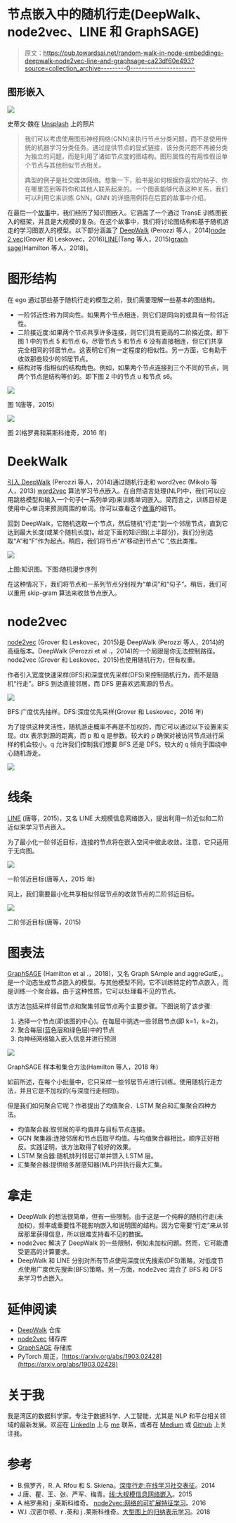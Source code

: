 # 节点嵌入中的随机行走(DeepWalk、node2vec、LINE 和 GraphSAGE)

> 原文：<https://pub.towardsai.net/random-walk-in-node-embeddings-deepwalk-node2vec-line-and-graphsage-ca23df60e493?source=collection_archive---------0----------------------->

## 图形嵌入

![](img/c886f5b852c8b83438d91b2177facd3a.png)

史蒂文·魏在 [Unsplash](https://unsplash.com?utm_source=medium&utm_medium=referral) 上的照片

> 我们可以考虑使用图形神经网络(GNN)来执行节点分类问题，而不是使用传统的机器学习分类任务。通过提供节点的显式链接，该分类问题不再被分类为独立的问题，而是利用了诸如节点度的图结构。图形属性的有用性假设单个节点与其他相似节点相关。
> 
> 典型的例子是社交媒体网络。想象一下，脸书是如何根据你喜欢的帖子、你在哪里签到等将你和其他人联系起来的。一个图表能够代表这种关系，我们可以利用它来训练 GNN。GNN 的详细用例将在后面的故事中介绍。

在最后一个[故事](https://medium.com/towards-artificial-intelligence/a-gentle-introduction-to-graph-embeddings-c7b3d1db0fa8)中，我们经历了知识图嵌入。它涵盖了一个通过 TransE 训练图嵌入的框架，并且是大规模的复杂。在这个故事中，我们将讨论图结构和基于随机游走的学习图嵌入的模型。以下部分涵盖了 [DeepWalk](https://arxiv.org/pdf/1403.6652.pdf) (Perozzi 等人，2014)[node 2 vec](https://cs.stanford.edu/~jure/pubs/node2vec-kdd16.pdf)(Grover 和 Leskovec，2016)[LINE](https://arxiv.org/pdf/1503.03578.pdf)(Tang 等人，2015)[graph sage](https://arxiv.org/pdf/1706.02216.pdf)(Hamilton 等人，2018)。

# 图形结构

在 ego 通过那些基于随机行走的模型之前，我们需要理解一些基本的图结构。

*   一阶邻近性:称为同向性。如果两个节点相连，则它们是同向的或具有一阶邻近性。
*   二阶接近度:如果两个节点共享许多连接，则它们具有更高的二阶接近度。即下图 1 中的节点 5 和节点 6。尽管节点 5 和节点 6 没有直接相连，但它们共享完全相同的邻居节点。这表明它们有一定程度的相似性。另一方面，它有助于收敛那些较少的邻居节点。
*   结构对等:指相似的结构角色。例如，如果两个节点连接到三个不同的节点，则两个节点是结构等价的。即下图 2 中的节点 u 和节点 s6。

![](img/1b015a86e7645a85db15bf8b1f104b88.png)

图 1(唐等，2015)

![](img/567bfefc1a945340d64b0fa4b1e9a8ce.png)

图 2(格罗弗和莱斯科维奇，2016 年)

# DeekWalk

[引入 DeepWalk](https://arxiv.org/pdf/1403.6652.pdf) (Perozzi 等人，2014)通过随机行走和 word2vec (Mikolo 等人，2013) [word2vec](https://towardsdatascience.com/3-silver-bullets-of-word-embedding-in-nlp-10fa8f50cc5a) 算法学习节点嵌入。在自然语言处理(NLP)中，我们可以应用跳格模型和输入一个句子(一系列单词)来训练单词嵌入。简而言之，训练目标是使用中心单词来预测周围的单词。你可以查看这个[故事](https://towardsdatascience.com/3-silver-bullets-of-word-embedding-in-nlp-10fa8f50cc5a)的细节。

回到 DeepWalk，它随机选取一个节点，然后随机“行走”到一个邻居节点，直到它达到最大长度(或某个随机长度)。给定下面的知识图(上半部分)，我们分别选取“A”和“F”作为起点。稍后，我们将节点“A”移动到节点“C ”,依此类推。

![](img/0406de36def21af8e4dd0df307493288.png)

上图:知识图。下图:随机漫步序列

在这种情况下，我们将节点和一系列节点分别视为“单词”和“句子”。稍后，我们可以重用 skip-gram 算法来收敛节点嵌入。

# node2vec

[node2vec](https://cs.stanford.edu/~jure/pubs/node2vec-kdd16.pdf) (Grover 和 Leskovec，2015)是 DeepWalk (Perozzi 等人，2014)的高级版本。DeepWalk (Perozzi et al .，2014)的一个局限是你无法控制路径。node2vec (Grover 和 Leskovec，2015)也使用随机行为，但有权重。

作者引入宽度快速采样(BFS)和深度优先采样(DFS)来控制随机行为，而不是随机“行走”。BFS 到达直接邻居，而 DFS 更喜欢远离源的节点。

![](img/567bfefc1a945340d64b0fa4b1e9a8ce.png)

BFS:广度优先抽样。DFS:深度优先采样(Grover 和 Leskovec，2016 年)

为了提供这种灵活性，随机游走概率不再是不加权的，而它可以通过以下设置来实现。dtx 表示到源的距离，而 p 和 q 是参数。较大的 p 确保对被访问节点进行采样的机会较小。q 允许我们控制我们想要 BFS 还是 DFS。较大的 q 倾向于围绕中心随机游走。

![](img/751121bdda2517af2f5ccce9026b7cf8.png)

# 线条

[LINE](https://arxiv.org/pdf/1503.03578.pdf) (唐等，2015)，又名 LINE 大规模信息网络嵌入，提出利用一阶近似和二阶近似来学习节点嵌入。

为了最小化一阶邻近目标，连接的节点将在嵌入空间中彼此收敛。注意，它只适用于无向图。

![](img/6ecdf69eafa76fc2bc103a11ca1035a9.png)

一阶邻近目标(唐等人，2015 年)

同上，我们需要最小化共享相似邻居节点的收敛节点的二阶邻近目标。

![](img/6a5bcba234c08bd48d91bfc09695bd48.png)

二阶邻近目标(唐等，2015)

# 图表法

[GraphSAGE](https://arxiv.org/pdf/1706.02216.pdf) (Hamilton et al .，2018)，又名 Graph SAmple and aggreGatE，。是一个动态生成节点嵌入的模型。与其他模型不同，它不训练特定的节点嵌入，而是训练一个聚合器。由于这种性质，它可以处理看不见的节点。

该方法包括采样邻居节点和聚集邻居节点两个主要步骤。下图说明了该步骤:

1.  选择一个节点(即该图的中心)。在每层中挑选一些邻居节点(即 k=1，k=2)。
2.  聚合每层(蓝色层和绿色层)中的节点
3.  向神经网络输入嵌入信息并进行预测

![](img/9e674c232a4131655a8ef5536e7837a7.png)

GraphSAGE 样本和集合方法(Hamilton 等人，2018 年)

如前所述，在每个小批量中，它只采样一些邻居节点进行训练。使用随机行走方法，并且它是不加权的(与深度行走相同)。

但是我们如何聚合它呢？作者提出了均值聚合、LSTM 聚合和汇集聚合四种方法。

*   均值聚合器:取邻居的平均值并与目标节点连接。
*   GCN 聚集器:连接邻居和节点后取平均值。与均值聚合器相比，顺序正好相反。实践证明，该方法取得了较好的效果。
*   LSTM 聚合器:随机排列邻居订单并馈入 LSTM 层。
*   汇集聚合器:提供给多层感知器(MLP)并执行最大汇集。

# 拿走

*   DeepWalk 的想法很简单，但有一些限制。由于这是一个纯粹的随机行走(未加权)，频率或重要性不能影响嵌入和说明图的结构。因为它需要“行走”来从邻居那里获得信息，所以很难支持看不见的数据。
*   node2vec 解决了 DeepWalk 的一些限制，例如未加权问题。然而，它可能遭受更高的计算要求。
*   DeepWalk 和 LINE 分别对所有节点使用深度优先搜索(DFS)策略，对低度节点使用广度优先搜索(BFS)策略。另一方面，node2vec 混合了 BFS 和 DFS 来学习节点嵌入。

# 延伸阅读

*   [DeepWalk](https://github.com/phanein/deepwalk) 仓库
*   [node2vec](https://github.com/aditya-grover/node2vec) 储存库
*   [GraphSAGE](https://github.com/williamleif/GraphSAGE) 存储库
*   PyTorch 周正，[https://arxiv.org/abs/1903.02428](https://arxiv.org/abs/1903.02428)

# 关于我

我是湾区的数据科学家。专注于数据科学、人工智能，尤其是 NLP 和平台相关领域的最新发展。欢迎在 [LinkedIn](https://www.linkedin.com/in/edwardma1026) 上与 [me](https://makcedward.github.io/) 联系，或者在 [Medium](https://medium.com/@makcedward/) 或 [Github](https://github.com/makcedward) 上关注我。

# 参考

*   B.佩罗齐，R. A. Rfou 和 S. Skiena。[深度行走:在线学习社交表征](https://arxiv.org/pdf/1403.6652.pdf)。2014
*   J.唐、瞿、王、张、严军、梅青。[线:大规模信息网络嵌入](https://arxiv.org/pdf/1503.03578.pdf)。2015
*   A.格罗弗和 j .莱斯科维奇。 [node2vec:网络的可扩展特征学习](https://cs.stanford.edu/~jure/pubs/node2vec-kdd16.pdf)。2016
*   W.l .汉密尔顿、r .英和 j .莱斯科维奇。[大型图上的归纳表示学习](https://arxiv.org/pdf/1706.02216.pdf)。2018